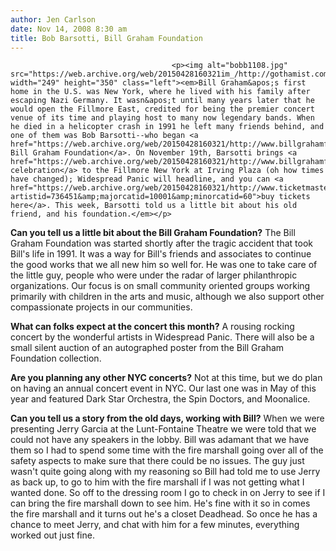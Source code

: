 ```yaml
---
author: Jen Carlson
date: Nov 14, 2008 8:30 am
title: Bob Barsotti, Bill Graham Foundation
---
```


	
										<p><img alt="bobb1108.jpg" src="https://web.archive.org/web/20150428160321im_/http://gothamist.com/attachments/arts_jen/bobb1108.jpg" width="249" height="350" class="left"><em>Bill Graham&apos;s first home in the U.S. was New York, where he lived with his family after escaping Nazi Germany. It wasn&apos;t until many years later that he would open the Fillmore East, credited for being the premier concert venue of its time and playing host to many now legendary bands. When he died in a helicopter crash in 1991 he left many friends behind, and one of them was Bob Barsotti--who began <a href="https://web.archive.org/web/20150428160321/http://www.billgrahamfoundation.org/">the Bill Graham Foundation</a>. On November 19th, Barsotti brings <a href="https://web.archive.org/web/20150428160321/http://www.billgrahamfoundation.org/news.html">a celebration</a> to the Fillmore New York at Irving Plaza (oh how times have changed); Widespread Panic will headline, and you can <a href="https://web.archive.org/web/20150428160321/http://www.ticketmaster.com/event/0000414FE38AD5C7?artistid=736451&amp;majorcatid=10001&amp;minorcatid=60">buy tickets here</a>. This week, Barsotti told us a little bit about his old friend, and his foundation.</em></p>

<p><strong>Can you tell us a little bit about the Bill Graham Foundation?</strong> The Bill Graham Foundation was started shortly after the tragic accident that took Bill&apos;s life in 1991. It was a way for Bill&apos;s friends and associates to continue the good works that we all new him so well for. He was one to take care of the little guy, people who were under the radar of larger philanthropic organizations. Our focus is on small community oriented groups working primarily with children in the arts and music, although we also support other compassionate projects in our communities.</p>

<p><strong>What can folks expect at the concert this month?</strong> A rousing rocking concert by the wonderful artists in Widespread Panic. There will also be a small silent auction of an autographed poster from the Bill Graham Foundation collection.</p>

<p><strong>Are you planning any other NYC concerts?</strong> Not at this time, but we do plan on having an annual concert event in NYC. Our last one was in May of this year and featured Dark Star Orchestra, the Spin Doctors, and Moonalice.</p>

<p><strong>Can you tell us a story from the old days, working with Bill?</strong> When we were presenting Jerry Garcia at the Lunt-Fontaine Theatre we were told that we could not have any speakers in the lobby. Bill was adamant that we have them so I had to spend some time with the fire marshall going over all of the safety aspects to make sure that there could be no issues. The guy just wasn&apos;t quite going along with my reasoning so Bill had told me to use Jerry as back up, to go to him with the fire marshall if I was not getting what I wanted done. So off to the dressing room I go to check in on Jerry to see if I can bring the fire marshall down to see him. He&apos;s fine with it so in comes the fire marshall and it turns out he&apos;s a closet Deadhead. So once he has a chance to meet Jerry, and chat with him for a few minutes, everything worked out just fine.</p>					
										
									
				